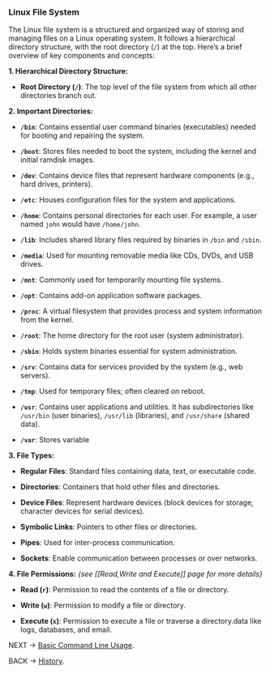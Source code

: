 ### Linux File System


The Linux file system is a structured and organized way of storing and managing files on a Linux operating system. It follows a hierarchical directory structure, with the root directory (`/`) at the top. Here’s a brief overview of key components and concepts:


**1. Hierarchical Directory Structure:**


- **Root Directory (`/`)**: The top level of the file system from which all other directories branch out.


**2. Important Directories:**


- **`/bin`**: Contains essential user command binaries (executables) needed for booting and repairing the system.

- **`/boot`**: Stores files needed to boot the system, including the kernel and initial ramdisk images.

- **`/dev`**: Contains device files that represent hardware components (e.g., hard drives, printers).

- **`/etc`**: Houses configuration files for the system and applications.

- **`/home`**: Contains personal directories for each user. For example, a user named `john` would have `/home/john`.

- **`/lib`**: Includes shared library files required by binaries in `/bin` and `/sbin`.

- **`/media`**: Used for mounting removable media like CDs, DVDs, and USB drives.

- **`/mnt`**: Commonly used for temporarily mounting file systems.

- **`/opt`**: Contains add-on application software packages.

- **`/proc`**: A virtual filesystem that provides process and system information from the kernel.

- **`/root`**: The home directory for the root user (system administrator).

- **`/sbin`**: Holds system binaries essential for system administration.

- **`/srv`**: Contains data for services provided by the system (e.g., web servers).

- **`/tmp`**: Used for temporary files; often cleared on reboot.

- **`/usr`**: Contains user applications and utilities. It has subdirectories like `/usr/bin` (user binaries), `/usr/lib` (libraries), and `/usr/share` (shared data).

- **`/var`**: Stores variable


 **3. File Types:**

- **Regular Files**: Standard files containing data, text, or executable code.

- **Directories**: Containers that hold other files and directories.

- **Device Files**: Represent hardware devices (block devices for storage, character devices for serial devices).

- **Symbolic Links**: Pointers to other files or directories.

- **Pipes**: Used for inter-process communication.

- **Sockets**: Enable communication between processes or over networks.


**4. File Permissions:**  *{see [[Read,Write and Execute]] page for more details}*


- **Read (`r`)**: Permission to read the contents of a file or directory.

- **Write (`w`)**: Permission to modify a file or directory.

- **Execute (`x`)**: Permission to execute a file or traverse a directory.data like logs, databases, and email.


NEXT -> [Basic Command Line Usage](BasicCommandLineUsage.md).

BACK -> [History](History.md).
